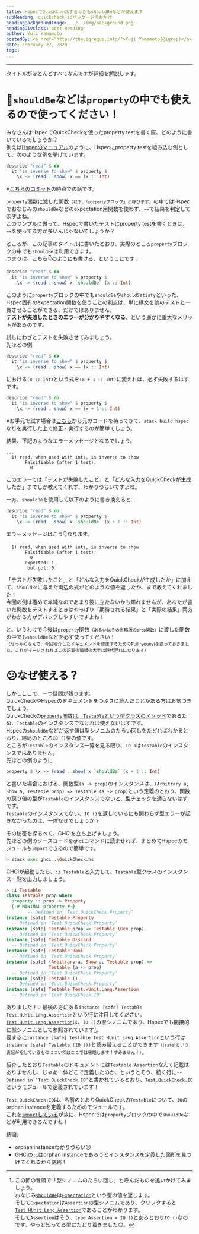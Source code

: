 ```yaml
---
title: HspecでQuickCheckするときもshouldBeなどが使えます
subHeading: quickcheck-ioパッケージのおかげ
headingBackgroundImage: ../../img/background.png
headingDivClass: post-heading
author: Yuji Yamamoto
postedBy: <a href="http://the.igreque.info/">Yuji Yamamoto(@igrep)</a>
date: February 27, 2020
tags:
...
```

---

タイトルがほとんどすべてなんですが詳細を解説します。

# 📣`shouldBe`などは`property`の中でも使えるので使ってください！

みなさんはHspecでQuickCheckを使ったproperty testを書く際、どのように書いているでしょうか？  
例えば[Hspecのマニュアル](https://hspec.github.io/quickcheck.html)のように、Hspecにproperty testを組み込む例として、次のような例を挙げています。

```haskell
describe "read" $ do
  it "is inverse to show" $ property $
    \x -> (read . show) x == (x :: Int)
```

※[こちらのコミット](https://github.com/hspec/hspec/blob/9f3f4c38952f526701a67b6e26336a3a5aec0e89/doc/quickcheck.md)の時点での話です。

`property`関数に渡した関数<small>（以下、「`porperty`ブロック」と呼びます）</small>の中ではHspecでおなじみの`shouldBe`などのexpectation用関数を使わず、`==`で結果を判定してますよね。  
このサンプルに倣って、Hspecで書いたテストにproperty testを書くときは、`==`を使ってる方が多いんじゃないでしょうか？

ところが、この記事のタイトルに書いたとおり、実際のところ`property`ブロックの中でも`shouldBe`は利用できます。  
つまりは、こちら👇のようにも書ける、ということです！

```haskell
describe "read" $ do
  it "is inverse to show" $ property $
    \x -> (read . show) x `shouldBe` (x :: Int)
```

このように`property`ブロックの中でも`shouldBe`や`shouldSatisfy`といった、Hspec固有のexpectation関数を使うことの利点は、単に構文を他のテストと一貫させることができる、だけではありません。  
**テストが失敗したときのエラーが分かりやすくなる**、という遥かに重大なメリットがあるのです。

試しにわざとテストを失敗させてみましょう。  
先ほどの例:

```haskell
describe "read" $ do
  it "is inverse to show" $ property $
    \x -> (read . show) x == (x :: Int)
```

における`(x :: Int)`という式を`(x + 1 :: Int)`に変えれば、必ず失敗するはずです。

```haskell
describe "read" $ do
  it "is inverse to show" $ property $
    \x -> (read . show) x == (x + 1 :: Int)
```

※お手元で試す場合は[こちら](https://github.com/hspec/hspec/blob/9f3f4c38952f526701a67b6e26336a3a5aec0e89/doc/_includes/QuickCheck.hs)から元のコードを持ってきて、`stack build hspec`なりを実行した上で修正・実行するのが簡単でしょう。

結果、下記のようなエラーメッセージとなるでしょう。

```
...
  1) read, when used with ints, is inverse to show
       Falsifiable (after 1 test):
         0
```

このエラーでは「テストが失敗したこと」と「どんな入力をQuickCheckが生成したか」までしか教えてくれず、わかりづらいですよね。

一方、`shouldBe`を使用して以下のように書き換えると...

```haskell
describe "read" $ do
  it "is inverse to show" $ property $
    \x -> (read . show) x `shouldBe` (x + 1 :: Int)
```

エラーメッセージはこう👇なります。

```
  1) read, when used with ints, is inverse to show
       Falsifiable (after 1 test):
         0
       expected: 1
        but got: 0
```

「テストが失敗したこと」と「どんな入力をQuickCheckが生成したか」に加えて、`shouldBe`に与えた両辺の式がどのような値を返したか、まで教えてくれました！  
今回の例は極めて単純なのであまり役に立たないかも知れませんが、あなたが書いた関数をテストするときはやっぱり「期待される結果」と「実際の結果」両方がわかる方がデバッグしやすいですよね！

と、いうわけで今後は`property`関数<small>（あるいはその省略版の`prop`関数）</small>に渡した関数の中でも`shouldBe`などを必ず使ってください！  
<small>（せっかくなんで、今回紹介したドキュメントを[修正するためのPull request](https://github.com/hspec/hspec/pull/429)を送っておきました。これがマージされればこの記事の情報の大半は時代遅れになります）</small>

# 😕なぜ使える？

しかしここで、一つ疑問が残ります。  
QuickCheckやHspecのドキュメントをつぶさに読んだことがある方はお気づきでしょう。  
QuickCheckの[`property`関数は、`Testable`という型クラスのメソッド](http://hackage.haskell.org/package/QuickCheck-2.13.2/docs/Test-QuickCheck.html#t:Testable)であるため、`Testable`のインスタンスでなければ使えないはずです。  
Hspecの`shouldBe`などが返す値は型シノニムのたらい回しをたどればわかるとおり、結局のところ`IO ()`型の値です。  
ところが`Testable`のインスタンス一覧を見る限り、`IO a`は`Testable`のインスタンスではありません。  
先ほどの例のように

```haskell
property $ \x -> (read . show) x `shouldBe` (x + 1 :: Int)
```

と書いた場合における、関数型`(a -> prop)`のインスタンスは、`(Arbitrary a, Show a, Testable prop) => Testable (a -> prop)`という定義のとおり、関数の戻り値の型が`Testable`のインスタンスでないと、型チェックを通らないはずです。  
`Testable`のインスタンスでない、`IO ()`を返しているにも関わらず型エラーが起きなかったのは、一体なぜでしょうか？

その秘密を探るべく、GHCiを立ち上げましょう。  
先ほどの例のソースコードを`ghci`コマンドに読ませれば、まとめてHspecのモジュールも`import`できるので簡単です。

```bash
> stack exec ghci .\QuickCheck.hs
```

GHCiが起動したら、`:i Testable`と入力して、`Testable`型クラスのインスタンス一覧を出力しましょう。

```haskell
> :i Testable
class Testable prop where
  property :: prop -> Property
  {-# MINIMAL property #-}
        -- Defined in ‘Test.QuickCheck.Property’
instance [safe] Testable Property
  -- Defined in ‘Test.QuickCheck.Property’
instance [safe] Testable prop => Testable (Gen prop)
  -- Defined in ‘Test.QuickCheck.Property’
instance [safe] Testable Discard
  -- Defined in ‘Test.QuickCheck.Property’
instance [safe] Testable Bool
  -- Defined in ‘Test.QuickCheck.Property’
instance [safe] (Arbitrary a, Show a, Testable prop) =>
                Testable (a -> prop)
  -- Defined in ‘Test.QuickCheck.Property’
instance [safe] Testable ()
  -- Defined in ‘Test.QuickCheck.Property’
instance [safe] Testable Test.HUnit.Lang.Assertion
  -- Defined in ‘Test.QuickCheck.IO’
```

ありました！💡
最後の方にある`instance [safe] Testable Test.HUnit.Lang.Assertion`という行に注目してください。  
[`Test.HUnit.Lang.Assertion`](http://hackage.haskell.org/package/HUnit-1.6.0.0/docs/Test-HUnit-Lang.html#t:Assertion)は、`IO ()`の型シノニムであり、Hspecでも間接的に型シノニムとして参照されています[^hspec-expectation]。  
要するに`instance [safe] Testable Test.HUnit.Lang.Assertion`という行は`instance [safe] Testable (IO ())`と読み替えることができます<small>（`[safe]`という表記が指しているものについてはここでは省略します！すみません！）</small>。

[^hspec-expectation]: この節の冒頭で「型シノニムのたらい回し」と呼んだものを追いかけてみましょう。  
おなじみ[`shouldBe`](http://hackage.haskell.org/package/hspec-expectations-0.8.2/docs/Test-Hspec-Expectations.html#v:shouldBe)は[`Expectation`](http://hackage.haskell.org/package/hspec-expectations-0.8.2/docs/Test-Hspec-Expectations.html#t:Expectation)という型の値を返します。  
そして`Expectation`は`Assertion`の型シノニムであり、クリックすると[`Test.HUnit.Lang.Assertion`](http://hackage.haskell.org/package/HUnit-1.6.0.0/docs/Test-HUnit-Lang.html#t:Assertion)であることがわかります。  
そして`Assertion`はそう、`type Assertion = IO ()`とあるとおり`IO ()`なのです。やっと知ってる型にたどり着きました😌。

紹介したとおり`Testable`のドキュメントには`Testable Assertion`なんて記載はありませんし、じゃあ一体どこで定義したのか、というとそう、続く行に`-- Defined in ‘Test.QuickCheck.IO’`と書かれているとおり、[`Test.QuickCheck.IO`](https://hackage.haskell.org/package/quickcheck-io-0.2.0/docs/Test-QuickCheck-IO.html)というモジュールで定義されています！  

`Test.QuickCheck.IO`は、名前のとおりQuickCheckの`Testable`について、`IO`のorphan instanceを定義するためのモジュールです。  
これを[`import`している](https://github.com/hspec/hspec/blob/226510631f24b674827e99d17d10f9f92440c5a9/hspec-core/src/Test/Hspec/Core/QuickCheckUtil.hs#L18)が故に、Hspecでは`property`ブロックの中で`shouldBe`などが利用できるんですね！

結論:

- orphan instanceわかりづらい😥
- GHCiの`:i`はorphan instanceであろうとインスタンスを定義した箇所を見つけてくれるから便利！
